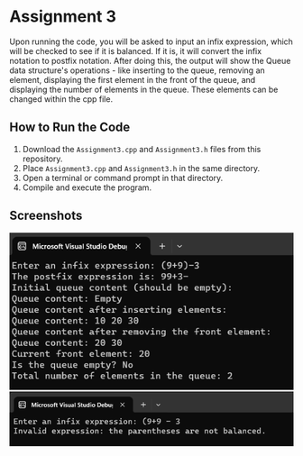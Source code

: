 # Assignment 3

Upon running the code, you will be asked to input an infix expression, which will be checked to see if it is balanced. If it is, it will convert the infix notation to postfix notation. After doing this, the output will show the Queue data structure's operations - like inserting to the queue, removing an element, displaying the first element in the front of the queue, and displaying the number of elements in the queue. These elements can be changed within the cpp file.

## How to Run the Code

1. Download the `Assignment3.cpp` and `Assignment3.h` files from this repository.
2. Place `Assignment3.cpp` and `Assignment3.h` in the same directory.
3. Open a terminal or command prompt in that directory.
4. Compile and execute the program.

## Screenshots

![Output Screenshot](Output.png)
![Output Screenshot](OutputError.png)
